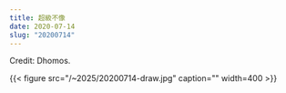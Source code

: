 ```yaml
---
title: 超級不像
date: 2020-07-14
slug: "20200714"
---
```


Credit: Dhomos.

{{< figure src="/~2025/20200714-draw.jpg" caption="" width=400 >}}
